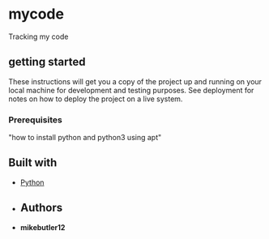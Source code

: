 # mycode
Tracking my code
## getting started
These instructions will get you a copy of the project up and running on your local machine
for development and testing purposes. See deployment for notes on how to deploy the project
on a live system.
### Prerequisites
"how to install python and python3 using apt"
## Built with
* [Python](https://www.python.org/)
* ## Authors
* **mikebutler12** 
